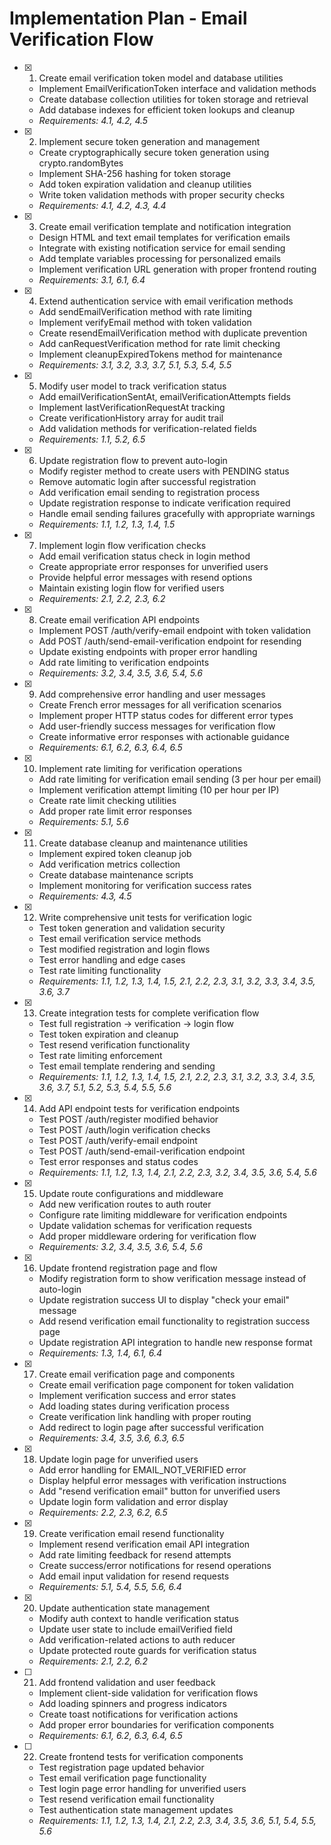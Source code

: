 # Implementation Plan - Email Verification Flow

- [x] 1. Create email verification token model and database utilities









  - Implement EmailVerificationToken interface and validation methods
  - Create database collection utilities for token storage and retrieval
  - Add database indexes for efficient token lookups and cleanup
  - _Requirements: 4.1, 4.2, 4.5_

- [x] 2. Implement secure token generation and management





  - Create cryptographically secure token generation using crypto.randomBytes
  - Implement SHA-256 hashing for token storage
  - Add token expiration validation and cleanup utilities
  - Write token validation methods with proper security checks
  - _Requirements: 4.1, 4.2, 4.3, 4.4_

- [x] 3. Create email verification template and notification integration




  - Design HTML and text email templates for verification emails
  - Integrate with existing notification service for email sending
  - Add template variables processing for personalized emails
  - Implement verification URL generation with proper frontend routing
  - _Requirements: 3.1, 6.1, 6.4_

- [x] 4. Extend authentication service with email verification methods










  - Add sendEmailVerification method with rate limiting
  - Implement verifyEmail method with token validation
  - Create resendEmailVerification method with duplicate prevention
  - Add canRequestVerification method for rate limit checking
  - Implement cleanupExpiredTokens method for maintenance
  - _Requirements: 3.1, 3.2, 3.3, 3.7, 5.1, 5.3, 5.4, 5.5_

- [x] 5. Modify user model to track verification status






  - Add emailVerificationSentAt, emailVerificationAttempts fields
  - Implement lastVerificationRequestAt tracking
  - Create verificationHistory array for audit trail
  - Add validation methods for verification-related fields
  - _Requirements: 1.1, 5.2, 6.5_

- [x] 6. Update registration flow to prevent auto-login






  - Modify register method to create users with PENDING status
  - Remove automatic login after successful registration
  - Add verification email sending to registration process
  - Update registration response to indicate verification required
  - Handle email sending failures gracefully with appropriate warnings
  - _Requirements: 1.1, 1.2, 1.3, 1.4, 1.5_

- [x] 7. Implement login flow verification checks






  - Add email verification status check in login method
  - Create appropriate error responses for unverified users
  - Provide helpful error messages with resend options
  - Maintain existing login flow for verified users
  - _Requirements: 2.1, 2.2, 2.3, 6.2_

- [x] 8. Create email verification API endpoints





  - Implement POST /auth/verify-email endpoint with token validation
  - Add POST /auth/send-email-verification endpoint for resending
  - Update existing endpoints with proper error handling
  - Add rate limiting to verification endpoints
  - _Requirements: 3.2, 3.4, 3.5, 3.6, 5.4, 5.6_

- [x] 9. Add comprehensive error handling and user messages








  - Create French error messages for all verification scenarios
  - Implement proper HTTP status codes for different error types
  - Add user-friendly success messages for verification flow
  - Create informative error responses with actionable guidance
  - _Requirements: 6.1, 6.2, 6.3, 6.4, 6.5_

- [x] 10. Implement rate limiting for verification operations






  - Add rate limiting for verification email sending (3 per hour per email)
  - Implement verification attempt limiting (10 per hour per IP)
  - Create rate limit checking utilities
  - Add proper rate limit error responses
  - _Requirements: 5.1, 5.6_

- [x] 11. Create database cleanup and maintenance utilities





  - Implement expired token cleanup job
  - Add verification metrics collection
  - Create database maintenance scripts
  - Implement monitoring for verification success rates
  - _Requirements: 4.3, 4.5_

- [x] 12. Write comprehensive unit tests for verification logic












  - Test token generation and validation security
  - Test email verification service methods
  - Test modified registration and login flows
  - Test error handling and edge cases
  - Test rate limiting functionality
  - _Requirements: 1.1, 1.2, 1.3, 1.4, 1.5, 2.1, 2.2, 2.3, 3.1, 3.2, 3.3, 3.4, 3.5, 3.6, 3.7_

- [x] 13. Create integration tests for complete verification flow





  - Test full registration -> verification -> login flow
  - Test token expiration and cleanup
  - Test resend verification functionality
  - Test rate limiting enforcement
  - Test email template rendering and sending
  - _Requirements: 1.1, 1.2, 1.3, 1.4, 1.5, 2.1, 2.2, 2.3, 3.1, 3.2, 3.3, 3.4, 3.5, 3.6, 3.7, 5.1, 5.2, 5.3, 5.4, 5.5, 5.6_

- [x] 14. Add API endpoint tests for verification endpoints





  - Test POST /auth/register modified behavior
  - Test POST /auth/login verification checks
  - Test POST /auth/verify-email endpoint
  - Test POST /auth/send-email-verification endpoint
  - Test error responses and status codes
  - _Requirements: 1.1, 1.2, 1.3, 1.4, 2.1, 2.2, 2.3, 3.2, 3.4, 3.5, 3.6, 5.4, 5.6_

- [x] 15. Update route configurations and middleware





  - Add new verification routes to auth router
  - Configure rate limiting middleware for verification endpoints
  - Update validation schemas for verification requests
  - Add proper middleware ordering for verification flow
  - _Requirements: 3.2, 3.4, 3.5, 3.6, 5.4, 5.6_

- [x] 16. Update frontend registration page and flow





  - Modify registration form to show verification message instead of auto-login
  - Update registration success UI to display "check your email" message
  - Add resend verification email functionality to registration success page
  - Update registration API integration to handle new response format
  - _Requirements: 1.3, 1.4, 6.1, 6.4_

- [x] 17. Create email verification page and components













  - Create email verification page component for token validation
  - Implement verification success and error states
  - Add loading states during verification process
  - Create verification link handling with proper routing
  - Add redirect to login page after successful verification
  - _Requirements: 3.4, 3.5, 3.6, 6.3, 6.5_

- [x] 18. Update login page for unverified users






  - Add error handling for EMAIL_NOT_VERIFIED error
  - Display helpful error messages with verification instructions
  - Add "resend verification email" button for unverified users
  - Update login form validation and error display
  - _Requirements: 2.2, 2.3, 6.2, 6.5_

- [x] 19. Create verification email resend functionality






  - Implement resend verification email API integration
  - Add rate limiting feedback for resend attempts
  - Create success/error notifications for resend operations
  - Add email input validation for resend requests
  - _Requirements: 5.1, 5.4, 5.5, 5.6, 6.4_

- [x] 20. Update authentication state management






  - Modify auth context to handle verification status
  - Update user state to include emailVerified field
  - Add verification-related actions to auth reducer
  - Update protected route guards for verification status
  - _Requirements: 2.1, 2.2, 6.2_

- [ ] 21. Add frontend validation and user feedback
  - Implement client-side validation for verification flows
  - Add loading spinners and progress indicators
  - Create toast notifications for verification actions
  - Add proper error boundaries for verification components
  - _Requirements: 6.1, 6.2, 6.3, 6.4, 6.5_

- [ ] 22. Create frontend tests for verification components
  - Test registration page updated behavior
  - Test email verification page functionality
  - Test login page error handling for unverified users
  - Test resend verification email functionality
  - Test authentication state management updates
  - _Requirements: 1.1, 1.2, 1.3, 1.4, 2.1, 2.2, 2.3, 3.4, 3.5, 3.6, 5.1, 5.4, 5.5, 5.6_